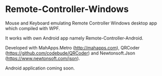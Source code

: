 # Remote-Controller-Windows
Mouse and Keyboard emulating Remote Controller Windows desktop app which compiled with WPF.

It works with own Android app namely Remote-Controller-Android.

Developed with MahApps.Metro (http://mahapps.com), QRCoder (https://github.com/codebude/QRCoder) and Newtonsoft.Json (https://www.newtonsoft.com/json).

Android application coming soon.
